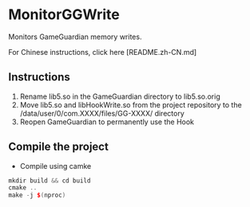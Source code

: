 # MonitorGGWrite
Monitors GameGuardian memory writes.

For Chinese instructions, click here [README.zh-CN.md]

## Instructions
1. Rename lib5.so in the GameGuardian directory to lib5.so.orig
2. Move lib5.so and libHookWrite.so from the project repository to the /data/user/0/com.XXXX/files/GG-XXXX/ directory
3. Reopen GameGuardian to permanently use the Hook
## Compile the project
- Compile using camke
```cpp
mkdir build && cd build
cmake ..
make -j $(nproc)
```
